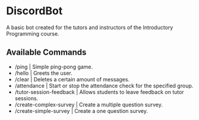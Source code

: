 # DiscordBot

A basic bot created for the tutors and instructors of the Introductory Programming course.

## Available Commands

- /ping | Simple ping-pong game.
- /hello | Greets the user.
- /clear | Deletes a certain amount of messages.
- /attendance | Start or stop the attendance check for the specified group.
- /tutor-session-feedback | Allows students to leave feedback on tutor sessions.
- /create-complex-survey | Create a multiple question survey.
- /create-simple-survey | Create a one question survey.
